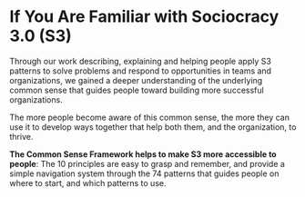 # If You Are Familiar with Sociocracy 3.0 (S3)


Through our work describing, explaining and helping people apply S3 patterns to solve problems and respond to opportunities in teams and organizations, we gained a deeper understanding of the underlying common sense that guides people toward building more successful organizations.

The more people become aware of this common sense, the more they can use it to develop ways together that help both them, and the organization, to thrive.

**The Common Sense Framework helps to make S3 more accessible to people**: The 10 principles are easy to grasp and remember, and provide a simple navigation system through the 74 patterns that guides people on where to start, and which patterns to use.
